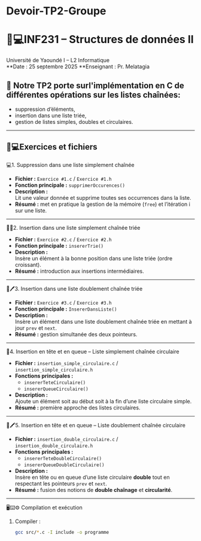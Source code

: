 # Devoir-TP2-Groupe
# 📘💻INF231 – Structures de données II  
Université de Yaoundé I – L2 Informatique  
**Date : 25 septembre 2025
**Enseignant : Pr. Melatagia

## 🔎 Notre TP2 porte surl'implémentation en C de différentes opérations sur les listes chaînées:  
- suppression d’éléments,  
- insertion dans une liste triée,  
- gestion de listes simples, doubles et circulaires.  

---

## 📱💻Exercices et fichiers

💻1. Suppression dans une liste simplement chaînée
- **Fichier :** `Exercice #1.c` / `Exercice #1.h`  
- **Fonction principale :** `supprimerOccurences()`  
- **Description :**  
  Lit une valeur donnée et supprime toutes ses occurrences dans la liste.  
- **Résumé :** met en pratique la gestion de la mémoire (`free`) et l’itération i sur une liste.

---
📑📑2. Insertion dans une liste simplement chaînée triée
- **Fichier :** `Exercice #2.c` / `Exercice #2.h`  
- **Fonction principale :** `insererTrie()`  
- **Description :**  
  Insère un élément à la bonne position dans une liste triée (ordre croissant).  
- **Résumé :** introduction aux insertions intermédiaires.

---

📘🖊️3. Insertion dans une liste doublement chaînée triée
- **Fichier :** `Exercice #3.c` / `Exercice #3.h`  
- **Fonction principale :** `InsererDansListe()`  
- **Description :**  
  Insère un élément dans une liste doublement chaînée triée en mettant à jour `prev` et `next`.  
- **Résumé :** gestion simultanée des deux pointeurs.

---

📝4. Insertion en tête et en queue – Liste simplement chaînée circulaire
- **Fichier :** `insertion_simple_circulaire.c` / `insertion_simple_circulaire.h`  
- **Fonctions principales :**  
  - `insererTeteCirculaire()`  
  - `insererQueueCirculaire()`  
- **Description :**  
  Ajoute un élément soit au début soit à la fin d’une liste circulaire simple.  
- **Résumé :** première approche des listes circulaires.

---

📓🖍️5. Insertion en tête et en queue – Liste doublement chaînée circulaire
- **Fichier :** `insertion_double_circulaire.c` / `insertion_double_circulaire.h`  
- **Fonctions principales :**  
  - `insererTeteDoubleCirculaire()`  
  - `insererQueueDoubleCirculaire()`  
- **Description :**  
  Insère en tête ou en queue d’une liste circulaire **double** tout en respectant les pointeurs `prev` et `next`.  
- **Résumé :** fusion des notions de **double chaînage** et **circularité**.

---

🖥️⌨️⚙️ Compilation et exécution
1. Compiler :  
   ```bash
   gcc src/*.c -I include -o programme
